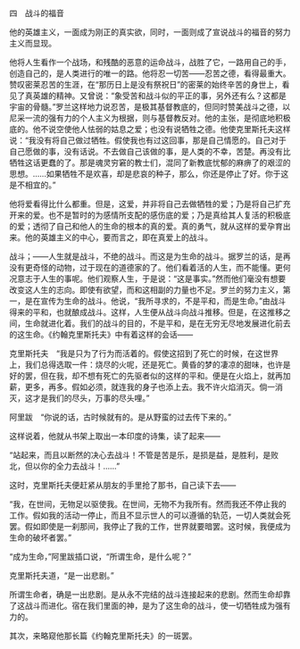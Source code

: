 四　战斗的福音

  

他的英雄主义，一面成为刚正的真实欲，同时，一面则成了宣说战斗的福音的努力主义而显现。

他将人生看作一个战场，和残酷的恶意的运命战斗，战胜了它，一路用自己的手，创造自己的，是人类进行的唯一的路。他将忍一切苦——忍苦之德，看得最重大。赞叹密莱忍苦的生涯，在“那历日上是没有祭祝日”的密莱的始终辛苦的身世上，看见了真英雄的精神。又曾说：“象受苦和战斗似的平正的事，另外还有么？这都是宇宙的骨髓。”罗兰这样地力说忍苦，是极其基督教底的，但同时赞美战斗之德，以尼采一流的强有力的个人主义为根据，则与基督教反对。他的主张，是彻底地积极底的。他不说空使他人怯弱的姑息之爱；也没有说牺牲之德。他使克里斯托夫这样说：“我没有将自己做过牺牲。假使我也有过这回事，那是自己情愿的。自己对于自己愿做的事，没有话说。不去做自己该做的事，是人类的不幸，苦楚。再没有比牺牲这话更蠢的了。那是魂灵穷窘的教士们，混同了新教底忧郁的麻痹了的艰涩的思想。……如果牺牲不是欢喜，却是悲哀的种子，那么，你还是停止了好。你于这是不相宜的。”

他将爱看得比什么都重。但是，这爱，并非将自己去做牺牲的爱；乃是将自己扩充开来的爱。也不是暂时的为感情所支配的感伤底的爱；乃是真给其人复活的积极底的爱；透彻了自己和他人的生命的根本的真的爱。真的勇气，就从这样的爱孕育出来。他的英雄主义的中心，要而言之，即在真爱上的战斗。

战斗；——人生就是战斗，不绝的战斗。而这是为生命的战斗。据罗兰的话，是再没有更奇怪的动物，过于现在的道德家的了。他们看着活的人生，而不能懂。更何况意志于人生的事呢。他们观察人生，于是说：“这是事实。”然而他们毫没有想要改变这人生的志向。即使有欲望，而和这相副的力量也不足。罗兰的努力主义，第一，是在宣传为生命的战斗。他说，“我所寻求的，不是平和，而是生命。”由战斗得来的平和，也就酿成战斗。这样，人生便从战斗向战斗推移。但是，在这推移之间，生命就进化着。我们的战斗的目的，不是平和，是在无穷无尽地发展进化前去的这生命。《约翰克里斯托夫》中有着这样的会话——

  

克里斯托夫　“我是只为了行为而活着的。假使这招到了死亡的时候，在这世界上，我们总得选取一件：烧尽的火呢，还是死亡。黄昏的梦的凄凉的甜味，也许是好的罢，但在我，却不想有死亡的先驱者似的这样的平和。便是在火焰上，就再加薪，更多，再多。假如必须，就连我的身子也添上去。我不许火焰消灭。倘一消灭，这才是我们的尽头，万事的尽头哩。”

阿里跋　“你说的话，古时候就有的。是从野蛮的过去传下来的。”

这样说着，他就从书架上取出一本印度的诗集，读了起来——

“站起来，而且以断然的决心去战斗！不管是苦是乐，是损是益，是胜利，是败北，但以你的全力去战斗！……”

这时，克里斯托夫便赶紧从朋友的手里抢了那书，自己读下去——

“我，在世间，无物足以驱使我。在世间，无物不为我所有。然而我还不停止我的工作。假如我的活动一停止，而且不显示世人的可以遵循的轨范，一切人类就会死罢。假如即使是一刹那间，我停止了我的工作，世界就要暗罢。这时候，我便成为生命的破坏者罢。”

“成为生命，”阿里跋插口说，“所谓生命，是什么呢？”

克里斯托夫道，“是一出悲剧。”

  

所谓生命者，确是一出悲剧。是从永不完结的战斗连接起来的悲剧。然而生命却靠了这战斗而进化。宿在我们里面的神，是为了这生命的战斗，使一切牺牲成为强有力的。

其次，来略窥他那长篇《约翰克里斯托夫》的一斑罢。